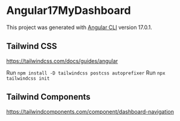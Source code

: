 # Angular17MyDashboard

This project was generated with [Angular CLI](https://github.com/angular/angular-cli) version 17.0.1.

## Tailwind CSS

https://tailwindcss.com/docs/guides/angular

Run `npm install -D tailwindcss postcss autoprefixer`
Run `npx tailwindcss init`

## Tailwind Components

https://tailwindcomponents.com/component/dashboard-navigation
